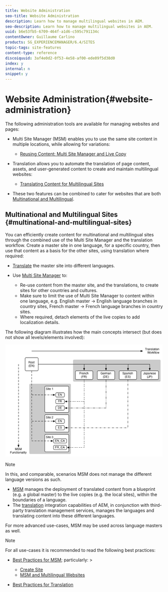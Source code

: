 ```yaml
---
title: Website Administration
seo-title: Website Administration
description: Learn how to manage multilingual websites in AEM.
seo-description: Learn how to manage multilingual websites in AEM.
uuid: b6e53fb5-6709-464f-a1d6-c595c791134c
contentOwner: Guillaume Carlino
products: SG_EXPERIENCEMANAGER/6.4/SITES
topic-tags: site-features
content-type: reference
discoiquuid: 3af4e0d2-0f53-4e58-af00-ede09f5d38d0
index: y
internal: n
snippet: y
---
```


# Website Administration{#website-administration}

The following administration tools are available for managing websites and pages:

* Multi Site Manager (MSM) enables you to use the same site content in multiple locations, while allowing for variations:

    * [Reusing Content: Multi Site Manager and Live Copy](../../../sites/administering/using/msm.md)

* Translation allows you to automate the translation of page content, assets, and user-generated content to create and maintain multilingual websites:

    * [Translating Content for Multilingual Sites](../../../sites/administering/using/translation.md)

* These two features can be combined to cater for websites that are both [Multinational and Multilingual](#multinationalandmultilingualsites).

## Multinational and Multilingual Sites {#multinational-and-multilingual-sites}

You can efficiently create content for multinational and multilingual sites through the combined use of the Multi Site Manager and the translation workflow. Create a master site in one language, for a specific country, then use that content as a basis for the other sites, using translation where required:

* [Translate](../../../sites/administering/using/translation.md) the master site into different languages.   

* Use [Multi Site Manager](../../../sites/administering/using/msm.md) to:

    * Re-use content from the master site, and the translations, to create sites for other countries and cultures.
    * Make sure to limit the use of Multi Site Manager to content within one language, e.g. English master -&gt; English language branches in country sites, French master -&gt; French language branches in country sites. 
    * Where required, detach elements of the live copies to add localization details.

The following diagram illustrates how the main concepts intersect (but does not show all levels/elements involved):

![](assets/chlimage_1-78.png)

>[!NOTE]
>
>In this, and comparable, scenarios MSM does not manage the different language versions as such.
>
>* [MSM](../../../sites/administering/using/msm.md) manages the deployment of translated content from a blueprint (e.g. a global master) to the live copies (e.g. the local sites), within the boundaries of a language.
>* The [translation](../../../sites/administering/using/translation.md) integration capabilities of AEM, in conjunction with third-party translation management services, manages the languages and translating content into these different languages.
>
>For more advanced use-cases, MSM may be used across language masters as well.

>[!NOTE]
>
>For all use-cases it is recommended to read the following best practices:
>
>* [Best Practices for MSM](../../../sites/administering/using/msm-best-practices.md); particularly: >
>    * [Create Site](../../../sites/administering/using/msm-best-practices.md#createsite)
>    * [MSM and Multilingual Websites](../../../sites/administering/using/msm-best-practices.md#msmandmultilingualwebsites)
>
>* [Best Practices for Translation](../../../sites/administering/using/tc-bp.md)
>

